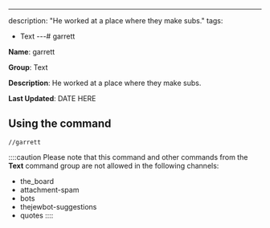 ---
description: "He worked at a place where they make subs."
tags:
  - Text
---# garrett

**Name**: garrett

**Group**: Text

**Description**: He worked at a place where they make subs.

**Last Updated**: DATE HERE

## Using the command

    //garrett

::::caution Please note that this command and other commands from the **Text** command group are not allowed in the following channels:
- the_board
- attachment-spam
- bots
- thejewbot-suggestions
- quotes
::::